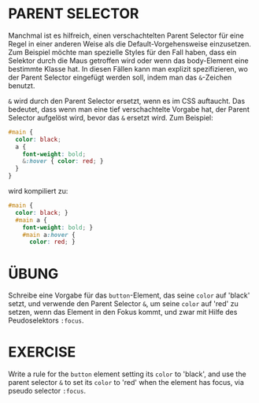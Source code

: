 # PARENT SELECTOR

Manchmal ist es hilfreich, einen verschachtelten Parent Selector für eine Regel in einer anderen Weise als die Default-Vorgehensweise einzusetzen. Zum Beispiel möchte man spezielle Styles für den Fall haben, dass ein Selektor durch die Maus getroffen wird oder wenn das body-Element eine bestimmte Klasse hat. In diesen Fällen kann man explizit spezifizieren, wo der Parent Selector eingefügt werden soll, indem man das `&`-Zeichen benutzt.

`&` wird durch den Parent Selector ersetzt, wenn es im CSS auftaucht. Das bedeutet, dass wenn man eine tief verschachtelte Vorgabe hat, der Parent Selector aufgelöst wird, bevor das `&` ersetzt wird. Zum Beispiel:

```scss
#main {
  color: black;
  a {
    font-weight: bold;
    &:hover { color: red; }
  }
}
```

wird kompiliert zu:

```css
#main {
  color: black; }
  #main a {
    font-weight: bold; }
    #main a:hover {
      color: red; }
```

# ÜBUNG

Schreibe eine Vorgabe für das `button`-Element, das seine `color` auf 'black' setzt, und verwende den Parent Selector `&`, um seine `color` auf 'red' zu setzen, wenn das Element in den Fokus kommt, und zwar mit Hilfe des Peudoselektors `:focus`.

# EXERCISE

Write a rule for the `button` element setting its `color` to 'black', and use the parent selector `&` to set its `color` to 'red' when the element has focus, via pseudo selector `:focus`.